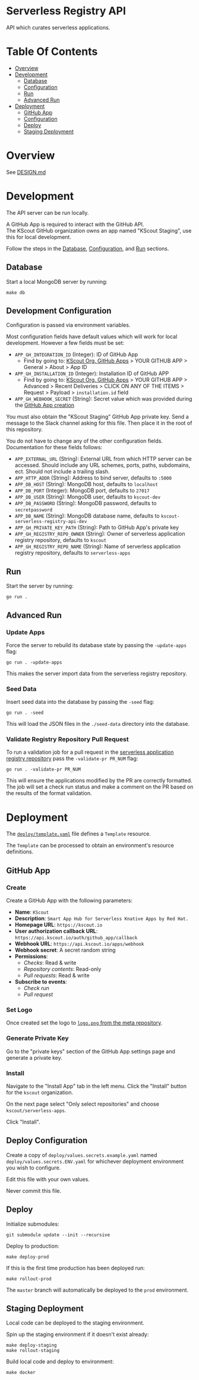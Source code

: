 # Serverless Registry API
API which curates serverless applications.

# Table Of Contents
- [Overview](#overview)
- [Development](#development)
  - [Database](#database)
  - [Configuration](#development-configuration)
  - [Run](#run)
  - [Advanced Run](#advanced-run)
- [Deployment](#deployment)
  - [GitHub App](#github-app)
  - [Configuration](#deploy-configuration)
  - [Deploy](#deploy)
  - [Staging Deployment](#staging-deployment)

# Overview
See [DESIGN.md](DESIGN.md)

# Development
The API server can be run locally.  

A GitHub App is required to interact with the GitHub API.  
The KScout GitHub organization owns an app named "KScout Staging", use this for 
local development.

Follow the steps in the [Database](#database), [Configuration](#configuration),
and [Run](#run) sections.

## Database
Start a local MongoDB server by running:

```
make db
```

## Development Configuration
Configuration is passed via environment variables.  

Most configuration fields have default values which will work for local 
development. However a few fields must be set:

- `APP_GH_INTEGRATION_ID` (Integer): ID of GitHub App
  - Find by going to: 
	[KScout Org. GitHub Apps](https://github.com/organizations/kscout/settings/apps) >
	YOUR GITHUB APP > General > About > App ID
- `APP_GH_INSTALLATION_ID` (Integer): Installation ID of GitHub APP
  - Find by going to:
	[KScout Org. GitHub Apps](https://github.com/organizations/kscout/settings/apps) >
	YOUR GITHUB APP > Advanced > Recent Deliveries > CLICK ON ANY OF THE ITEMS >
	Request > Payload > `installation.id` field
- `APP_GH_WEBHOOK_SECRET` (String): Secret value which was provided during the
  [GitHub App creation](#github-app)
  
You must also obtain the "KScout Staging" GitHub App private key. Send a message
to the Slack channel asking for this file. Then place it in the root of 
this repository.

You do not have to change any of the other configuration fields. Documentation 
for these fields follows:

- `APP_EXTERNAL_URL` (String): External URL from which HTTP server can
  be accessed. Should include any URL schemes, ports, paths, subdomains, ect.
  Should not include a trailing slash.
- `APP_HTTP_ADDR` (String): Address to bind server, defaults to `:5000`
- `APP_DB_HOST` (String): MongoDB host, defaults to `localhost`
- `APP_DB_PORT` (Integer): MongoDB port, defaults to `27017`
- `APP_DB_USER` (String): MongoDB user, defaults to `kscout-dev`
- `APP_DB_PASSWORD` (String): MongoDB password, defaults to `secretpassword`
- `APP_DB_NAME` (String): MongoDB database name, defaults
  to `kscout-serverless-registry-api-dev`
- `APP_GH_PRIVATE_KEY_PATH` (String): Path to GitHub App's private key
- `APP_GH_REGISTRY_REPO_OWNER` (String): Owner of serverless application
  registry repository, defaults to `kscout`
- `APP_GH_REGISTRY_REPO_NAME` (String): Name of serverless application
  registry repository, defaults to `serverless-apps`

## Run
Start the server by running:

```
go run .
```

## Advanced Run
### Update Apps
Force the server to rebuild its database state by passing the 
`-update-apps` flag:

```
go run . -update-apps
```

This makes the server import data from the serverless registry repository.

### Seed Data
Insert seed data into the database by passing the `-seed` flag:

```
go run . -seed
```

This will load the JSON files in the `./seed-data` directory into the database.

### Validate Registry Repository Pull Request
To run a validation job for a pull request in the [serverless application 
registry repository](https://github.com/kscout/serverless-apps) pass the 
`-validate-pr PR_NUM` flag:

```
go run . -validate-pr PR_NUM
```

This will ensure the applications modified by the PR are correctly formatted.  
The job will set a check run status and make a comment on the PR based on the
results of the format validation.

# Deployment
The [`deploy/template.yaml`](deploy/template.yaml) file defines a
`Template` resource.

The `Template` can be processed to obtain an environment's resource definitions.

## GitHub App
### Create
Create a GitHub App with the following parameters:

- **Name**: `KScout`
- **Description**: `Smart App Hub for Serverless Knative Apps by Red Hat.`
- **Homepage URL**: `https://kscout.io`
- **User authorization callback URL**: `https://api.kscout.io/auth/github_app/callback`
- **Webhook URL**: `https://api.kscout.io/apps/webhook`
- **Webhook secret**: A secret random string
- **Permissions**:
  - *Checks*: Read & write
  - *Repository contents*: Read-only
  - *Pull requests*: Read & write
- **Subscribe to events**:
  - *Check run*
  - *Pull request*

### Set Logo
Once created set the logo to 
[`logo.png` from the meta repository](https://github.com/kscout/meta/blob/master/logo.png).

### Generate Private Key
Go to the "private keys" section of the GitHub App settings page and 
generate a private key.

### Install
Navigate to the "Install App" tab in the left menu. Click the "Install" button 
for the `kscout` organization.  

On the next page select "Only select repositories" and 
choose `kscout/serverless-apps`.

Click "Install".

## Deploy Configuration
Create a copy of `deploy/values.secrets.example.yaml` named 
`deploy/values.secrets.ENV.yaml` for whichever deployment environment you wish
to configure.

Edit this file with your own values.

Never commit this file.

## Deploy
Initialize submodules:

```
git submodule update --init --recursive
```

Deploy to production:

```
make deploy-prod
```

If this is the first time production has been deployed run:

```
make rollout-prod
```

The `master` branch will automatically be deployed to the `prod` environment.  

## Staging Deployment
Local code can be deployed to the staging environment.  

Spin up the staging environment if it doesn't exist already:

```
make deploy-staging
make rollout-staging
```

Build local code and deploy to environment:

```
make docker
```
